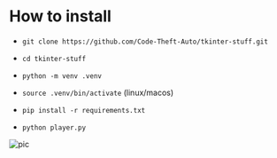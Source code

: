 # How to install

*    `git clone https://github.com/Code-Theft-Auto/tkinter-stuff.git`

*    `cd tkinter-stuff`

*    `python -m venv .venv`

*    `source .venv/bin/activate` (linux/macos)

* `pip install -r requirements.txt`

* `python player.py`

![pic]("https://github.com/Code-Theft-Auto/tkinter-stuff/blob/main/pic/pic.png?raw=true")